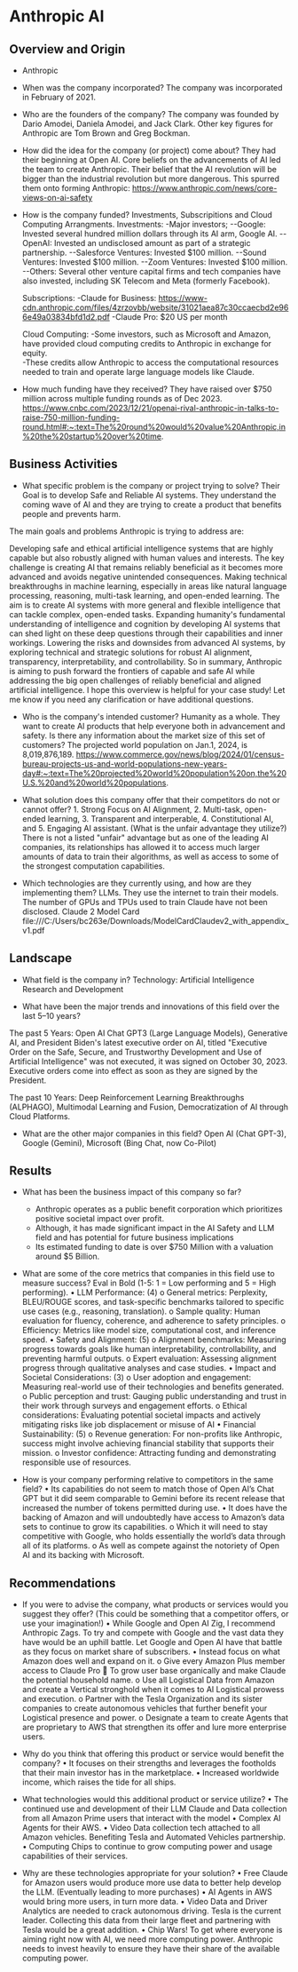 # Anthropic AI

## Overview and Origin

* Anthropic

* When was the company incorporated? The company was incorporated in February of 2021. 

* Who are the founders of the company? The company was founded by Dario Amodei, Daniela Amodei, and Jack Clark. Other key figures for Anthropic are Tom Brown and Greg Bockman.

* How did the idea for the company (or project) come about? They had their beginning at Open AI. Core beliefs on the advancements of AI led the team to create Anthropic. Their belief that the AI revolution will be bigger than the industrial revolution but more dangerous. This spurred them onto forming Anthropic: https://www.anthropic.com/news/core-views-on-ai-safety

* How is the company funded? Investments, Subscripitions and Cloud Computing Arrangments. 
    Investments:
    -Major investors;
    --Google: Invested several hundred million dollars through its AI arm, Google AI.
    --OpenAI: Invested an undisclosed amount as part of a strategic partnership.
    --Salesforce Ventures: Invested $100 million.
    --Sound Ventures: Invested $100 million.
    --Zoom Ventures: Invested $100 million.
    --Others: Several other venture capital firms and tech companies have also invested, including SK Telecom and Meta (formerly Facebook).
    
    Subscriptions:
    -Claude for Business: https://www-cdn.anthropic.com/files/4zrzovbb/website/31021aea87c30ccaecbd2e966e49a03834bfd1d2.pdf
    -Claude Pro: $20 US per month
   
    Cloud Computing:
    -Some investors, such as Microsoft and Amazon, have provided cloud computing credits to Anthropic in exchange for equity.   
    -These credits allow Anthropic to access the computational resources needed to train and operate large language models like Claude.

* How much funding have they received? They have raised over $750 million across multiple funding rounds as of Dec 2023. https://www.cnbc.com/2023/12/21/openai-rival-anthropic-in-talks-to-raise-750-million-funding-round.html#:~:text=The%20round%20would%20value%20Anthropic,in%20the%20startup%20over%20time.

## Business Activities

* What specific problem is the company or project trying to solve? Their Goal is to develop Safe and Reliable AI systems. They understand the coming wave of AI and they are trying to create a product that benefits people and prevents harm.

The main goals and problems Anthropic is trying to address are:

Developing safe and ethical artificial intelligence systems that are highly capable but also robustly aligned with human values and interests. The key challenge is creating AI that remains reliably beneficial as it becomes more advanced and avoids negative unintended consequences.
Making technical breakthroughs in machine learning, especially in areas like natural language processing, reasoning, multi-task learning, and open-ended learning. The aim is to create AI systems with more general and flexible intelligence that can tackle complex, open-ended tasks.
Expanding humanity's fundamental understanding of intelligence and cognition by developing AI systems that can shed light on these deep questions through their capabilities and inner workings.
Lowering the risks and downsides from advanced AI systems, by exploring technical and strategic solutions for robust AI alignment, transparency, interpretability, and controllability.
So in summary, Anthropic is aiming to push forward the frontiers of capable and safe AI while addressing the big open challenges of reliably beneficial and aligned artificial intelligence. I hope this overview is helpful for your case study! Let me know if you need any clarification or have additional questions.

* Who is the company's intended customer? Humanity as a whole. They want to create AI products that help everyone both in advancement and safety. Is there any information about the market size of this set of customers? The projected world population on Jan.1, 2024, is 8,019,876,189. https://www.commerce.gov/news/blog/2024/01/census-bureau-projects-us-and-world-populations-new-years-day#:~:text=The%20projected%20world%20population%20on,the%20U.S.%20and%20world%20populations.

* What solution does this company offer that their competitors do not or cannot offer? 1. Strong Focus on AI Alignment, 2. Multi-task, open-ended learning, 3. Transparent and interperable, 4. Constitutional AI, and 5. Engaging AI assistant. (What is the unfair advantage they utilize?) There is not a listed "unfair" advantage but as one of the leading AI companies, its relationships has allowed it to access much larger amounts of data to train their algorithms, as well as access to some of the strongest computation capabilities.

* Which technologies are they currently using, and how are they implementing them? LLMs. They use the internet to train their models. The number of GPUs and TPUs used to train Claude have not been disclosed. Claude 2 Model Card file:///C:/Users/bc263e/Downloads/ModelCardClaudev2_with_appendix_v1.pdf 

## Landscape

* What field is the company in? Technology: Artificial Intelligence Research and Development

* What have been the major trends and innovations of this field over the last 5&ndash;10 years? 

The past 5 Years: Open AI Chat GPT3 (Large Language Models), Generative AI, and President Biden's latest executive order on AI, titled "Executive Order on the Safe, Secure, and Trustworthy Development and Use of Artificial Intelligence" was not executed, it was signed on October 30, 2023. Executive orders come into effect as soon as they are signed by the President.

The past 10 Years: Deep Reinforcement Learning Breakthroughs (ALPHAGO), Multimodal Learning and Fusion, Democratization of AI through Cloud Platforms.

* What are the other major companies in this field? Open AI (Chat GPT-3), Google (Gemini), Microsoft (Bing Chat, now Co-Pilot)  

## Results

* What has been the business impact of this company so far? 
    - Anthropic operates as a public benefit corporation which prioritizes positive societal impact over profit.
    - Although, it has made significant impact in the AI Safety and LLM field and has potential for future business implications
    - Its estimated funding to date is over $750 Million with a valuation around $5 Billion. 

* What are some of the core metrics that companies in this field use to measure success? Eval in Bold (1-5: 1 = Low performing and 5 = High performing). 
•	LLM Performance: (4)
o	General metrics: Perplexity, BLEU/ROUGE scores, and task-specific benchmarks tailored to specific use cases (e.g., reasoning, translation).
o	Sample quality: Human evaluation for fluency, coherence, and adherence to safety principles.
o	Efficiency: Metrics like model size, computational cost, and inference speed.
•	Safety and Alignment: (5)
o	Alignment benchmarks: Measuring progress towards goals like human interpretability, controllability, and preventing harmful outputs.
o	Expert evaluation: Assessing alignment progress through qualitative analyses and case studies.
•	Impact and Societal Considerations: (3)
o	User adoption and engagement: Measuring real-world use of their technologies and benefits generated.
o	Public perception and trust: Gauging public understanding and trust in their work through surveys and engagement efforts.
o	Ethical considerations: Evaluating potential societal impacts and actively mitigating risks like job displacement or misuse of AI
•	Financial Sustainability: (5)
o	Revenue generation: For non-profits like Anthropic, success might involve achieving financial stability that supports their mission.
o	Investor confidence: Attracting funding and demonstrating responsible use of resources.

* How is your company performing relative to competitors in the same field?
•	Its capabilities do not seem to match those of Open AI’s Chat GPT but it did seem comparable to Gemini before its recent release that increased the number of tokens permitted during use.
•	It does have the backing of Amazon and will undoubtedly have access to Amazon’s data sets to continue to grow its capabilities.
o	Which it will need to stay competitive with Google, who holds essentially the world’s data through all of its platforms.
o	As well as compete against the notoriety of Open AI and its backing with Microsoft.

## Recommendations

* If you were to advise the company, what products or services would you suggest they offer? (This could be something that a competitor offers, or use your imagination!)
•	While Google and Open AI Zig, I recommend Anthropic Zags. To try and compete with Google and the vast data they have would be an uphill battle. Let Google and Open AI have that battle as they focus on market share of subscribers.
•	Instead focus on what Amazon does well and expand on it.
o	Give every Amazon Plus member access to Claude Pro
	To grow user base organically and make Claude the potential household name.
o	Use all Logistical Data from Amazon and create a Vertical stronghold when it comes to AI Logistical prowess and execution. 
o	Partner with the Tesla Organization and its sister companies to create autonomous vehicles that further benefit your Logistical presence and power. 
o	Designate a team to create Agents that are proprietary to AWS that strengthen its offer and lure more enterprise users.

* Why do you think that offering this product or service would benefit the company?
•	It focuses on their strengths and leverages the footholds that their main investor has in the marketplace.
•	Increased worldwide income, which raises the tide for all ships. 

* What technologies would this additional product or service utilize?
•	The continued use and development of their LLM Claude and Data collection from all Amazon Prime users that interact with the model
•	Complex AI Agents for their AWS.
•	Video Data collection tech attached to all Amazon vehicles. Benefiting Tesla and Automated Vehicles partnership.
•	Computing Chips to continue to grow computing power and usage capabilities of their services.

* Why are these technologies appropriate for your solution?
•	Free Claude for Amazon users would produce more use data to better help develop the LLM. (Eventually leading to more purchases)
•	AI Agents in AWS would bring more users, in turn more data.
•	Video Data and Driver Analytics are needed to crack autonomous driving. Tesla is the current leader. Collecting this data from their large fleet and partnering with Tesla would be a great addition.
•	Chip Wars! To get where everyone is aiming right now with AI, we need more computing power. Anthropic needs to invest heavily to ensure they have their share of the available computing power.
